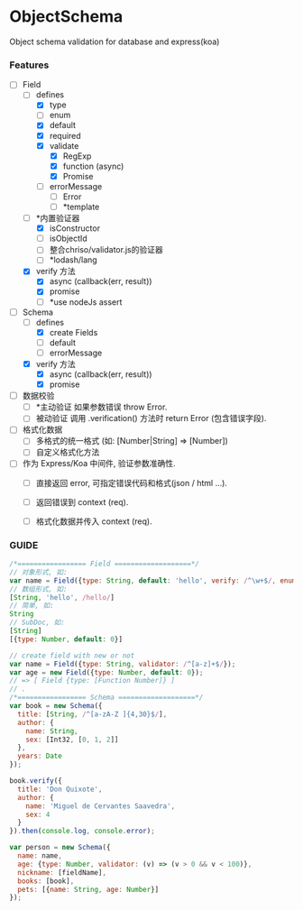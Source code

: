 ObjectSchema
===
Object schema validation for database and express(koa)


### Features
- [ ] Field
  - [ ] defines
    - [x] type
    - [ ] enum
    - [x] default
    - [x] required
    - [x] validate 
      - [x] RegExp
      - [x] function (async)
      - [x] Promise
    - [ ] errorMessage
      - [ ] Error
      - [ ] *template
  - [ ] *内置验证器
    - [x] isConstructor
    - [ ] isObjectId
    - [ ] 整合chriso/validator.js的验证器
    - [ ] *lodash/lang
  - [x] verify 方法
    - [x] async (callback(err, result))
    - [x] promise 
    - [ ] *use nodeJs assert
- [ ] Schema
  - [ ] defines
    - [x] create Fields
    - [ ] default
    - [ ] errorMessage
  - [x] verify 方法
    - [x] async (callback(err, result))
    - [x] promise
- [ ] 数据校验
  - [ ] *主动验证 如果参数错误 throw Error.
  - [ ] 被动验证 调用 .verification() 方法时 return Error (包含错误字段).
- [ ] 格式化数据
  - [ ] 多格式的统一格式 (如: [Number|String] => [Number])
  - [ ] 自定义格式化方法
- [ ] 作为 Express/Koa 中间件, 验证参数准确性.
  - [ ] 直接返回 error, 可指定错误代码和格式(json / html ...). 
  - [ ] 返回错误到 context (req).
  - [ ] 格式化数据并传入 context (req).


### GUIDE
```js
/*================= Field ===================*/
// 对象形式, 如:
var name = Field({type: String, default: 'hello', verify: /^\w+$/, enum: ['Tom', 'Jerry']});
// 数组形式, 如:
[String, 'hello', /hello/]
// 简单, 如:
String
// SubDoc, 如:
[String]
[{type: Number, default: 0}]

// create field with new or not
var name = Field({type: String, validator: /^[a-z]+$/});
var age = new Field({type: Number, default: 0});
// => [ Field {type: [Function Number]} ]
// .
/*================= Schema ===================*/
var book = new Schema({
  title: [String, /^[a-zA-Z ]{4,30}$/],
  author: {
    name: String,
    sex: [Int32, [0, 1, 2]]
  },
  years: Date
});

book.verify({
  title: 'Don Quixote',
  author: {
    name: 'Miguel de Cervantes Saavedra',
    sex: 4
  }
}).then(console.log, console.error);

var person = new Schema({
  name: name,
  age: {type: Number, validator: (v) => (v > 0 && v < 100)},
  nickname: [fieldName],
  books: [book],
  pets: [{name: String, age: Number}]
});
```

